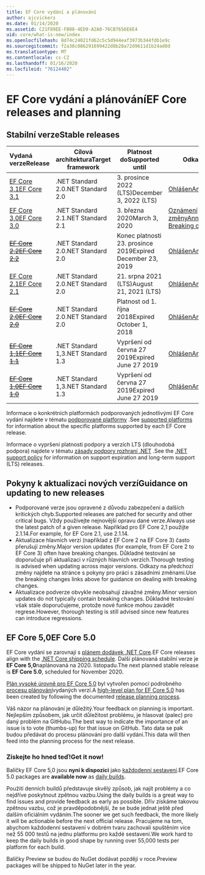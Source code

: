 ```yaml
---
title: EF Core vydání a plánování
author: ajcvickers
ms.date: 01/14/2020
ms.assetid: C21F89EE-FB08-4ED9-A2A0-76CB7656E6E4
uid: core/what-is-new/index
ms.openlocfilehash: 8d74c24021fd62c5c5d944eaf3973b344fdb1e9c
ms.sourcegitcommit: f2a38c086291699422d8b28a72d9611d1b24ad0d
ms.translationtype: MT
ms.contentlocale: cs-CZ
ms.lasthandoff: 01/16/2020
ms.locfileid: "76124402"
---
```

# <a name="ef-core-releases-and-planning"></a><span data-ttu-id="1c683-102">EF Core vydání a plánování</span><span class="sxs-lookup"><span data-stu-id="1c683-102">EF Core releases and planning</span></span>

## <a name="stable-releases"></a><span data-ttu-id="1c683-103">Stabilní verze</span><span class="sxs-lookup"><span data-stu-id="1c683-103">Stable releases</span></span>

| <span data-ttu-id="1c683-104">Vydaná verze</span><span class="sxs-lookup"><span data-stu-id="1c683-104">Release</span></span> | <span data-ttu-id="1c683-105">Cílová architektura</span><span class="sxs-lookup"><span data-stu-id="1c683-105">Target framework</span></span> | <span data-ttu-id="1c683-106">Platnost do</span><span class="sxs-lookup"><span data-stu-id="1c683-106">Supported until</span></span> | <span data-ttu-id="1c683-107">Odkazy</span><span class="sxs-lookup"><span data-stu-id="1c683-107">Links</span></span>
|:--------|------------------|-----------------|------
| [<span data-ttu-id="1c683-108">EF Core 3,1</span><span class="sxs-lookup"><span data-stu-id="1c683-108">EF Core 3.1</span></span>](https://www.nuget.org/packages/Microsoft.EntityFrameworkCore/3.1.1) | <span data-ttu-id="1c683-109">.NET Standard 2.0</span><span class="sxs-lookup"><span data-stu-id="1c683-109">.NET Standard 2.0</span></span> | <span data-ttu-id="1c683-110">3\. prosince 2022 (LTS)</span><span class="sxs-lookup"><span data-stu-id="1c683-110">December 3, 2022 (LTS)</span></span> | [<span data-ttu-id="1c683-111">Ohlášen</span><span class="sxs-lookup"><span data-stu-id="1c683-111">Announcement</span></span>](https://devblogs.microsoft.com/dotnet/announcing-entity-framework-core-3-1-and-entity-framework-6-4/)
| [<span data-ttu-id="1c683-112">EF Core 3,0</span><span class="sxs-lookup"><span data-stu-id="1c683-112">EF Core 3.0</span></span>](https://www.nuget.org/packages/Microsoft.EntityFrameworkCore/3.0.1) | <span data-ttu-id="1c683-113">.NET Standard 2.1</span><span class="sxs-lookup"><span data-stu-id="1c683-113">.NET Standard 2.1</span></span> | <span data-ttu-id="1c683-114">3\. března 2020</span><span class="sxs-lookup"><span data-stu-id="1c683-114">March 3, 2020</span></span> | <span data-ttu-id="1c683-115">[Oznámení](https://devblogs.microsoft.com/dotnet/announcing-ef-core-3-0-and-ef-6-3-general-availability/) / [přerušující změny](ef-core-3.0/breaking-changes.md)</span><span class="sxs-lookup"><span data-stu-id="1c683-115">[Announcement](https://devblogs.microsoft.com/dotnet/announcing-ef-core-3-0-and-ef-6-3-general-availability/) / [Breaking changes](ef-core-3.0/breaking-changes.md)</span></span>
| <span data-ttu-id="1c683-116">~~[EF Core 2,2](https://www.nuget.org/packages/Microsoft.EntityFrameworkCore/2.2.6)~~</span><span class="sxs-lookup"><span data-stu-id="1c683-116">~~[EF Core 2.2](https://www.nuget.org/packages/Microsoft.EntityFrameworkCore/2.2.6)~~</span></span> | <span data-ttu-id="1c683-117">.NET Standard 2.0</span><span class="sxs-lookup"><span data-stu-id="1c683-117">.NET Standard 2.0</span></span> | <span data-ttu-id="1c683-118">Konec platnosti 23. prosince 2019</span><span class="sxs-lookup"><span data-stu-id="1c683-118">Expired December 23, 2019</span></span> | [<span data-ttu-id="1c683-119">Ohlášen</span><span class="sxs-lookup"><span data-stu-id="1c683-119">Announcement</span></span>](https://devblogs.microsoft.com/dotnet/announcing-entity-framework-core-2-2/)
| [<span data-ttu-id="1c683-120">EF Core 2.1</span><span class="sxs-lookup"><span data-stu-id="1c683-120">EF Core 2.1</span></span>](https://www.nuget.org/packages/Microsoft.EntityFrameworkCore/2.1.14) | <span data-ttu-id="1c683-121">.NET Standard 2.0</span><span class="sxs-lookup"><span data-stu-id="1c683-121">.NET Standard 2.0</span></span> | <span data-ttu-id="1c683-122">21. srpna 2021 (LTS)</span><span class="sxs-lookup"><span data-stu-id="1c683-122">August 21, 2021 (LTS)</span></span> | [<span data-ttu-id="1c683-123">Ohlášen</span><span class="sxs-lookup"><span data-stu-id="1c683-123">Announcement</span></span>](https://devblogs.microsoft.com/dotnet/announcing-entity-framework-core-2-1/)
| <span data-ttu-id="1c683-124">~~[EF Core 2,0](https://www.nuget.org/packages/Microsoft.EntityFrameworkCore/2.0.3)~~</span><span class="sxs-lookup"><span data-stu-id="1c683-124">~~[EF Core 2.0](https://www.nuget.org/packages/Microsoft.EntityFrameworkCore/2.0.3)~~</span></span> | <span data-ttu-id="1c683-125">.NET Standard 2.0</span><span class="sxs-lookup"><span data-stu-id="1c683-125">.NET Standard 2.0</span></span> | <span data-ttu-id="1c683-126">Platnost od 1. října 2018</span><span class="sxs-lookup"><span data-stu-id="1c683-126">Expired October 1, 2018</span></span> | [<span data-ttu-id="1c683-127">Ohlášen</span><span class="sxs-lookup"><span data-stu-id="1c683-127">Announcement</span></span>](https://devblogs.microsoft.com/dotnet/announcing-entity-framework-core-2-0/)
| <span data-ttu-id="1c683-128">~~[EF Core 1,1](https://www.nuget.org/packages/Microsoft.EntityFrameworkCore/1.1.6)~~</span><span class="sxs-lookup"><span data-stu-id="1c683-128">~~[EF Core 1.1](https://www.nuget.org/packages/Microsoft.EntityFrameworkCore/1.1.6)~~</span></span> | <span data-ttu-id="1c683-129">.NET Standard 1,3</span><span class="sxs-lookup"><span data-stu-id="1c683-129">.NET Standard 1.3</span></span> | <span data-ttu-id="1c683-130">Vypršení od června 27 2019</span><span class="sxs-lookup"><span data-stu-id="1c683-130">Expired June 27 2019</span></span> | [<span data-ttu-id="1c683-131">Ohlášen</span><span class="sxs-lookup"><span data-stu-id="1c683-131">Announcement</span></span>](https://devblogs.microsoft.com/dotnet/announcing-entity-framework-core-1-1/)
| <span data-ttu-id="1c683-132">~~[EF Core 1,0](https://www.nuget.org/packages/Microsoft.EntityFrameworkCore/1.0.6)~~</span><span class="sxs-lookup"><span data-stu-id="1c683-132">~~[EF Core 1.0](https://www.nuget.org/packages/Microsoft.EntityFrameworkCore/1.0.6)~~</span></span> | <span data-ttu-id="1c683-133">.NET Standard 1,3</span><span class="sxs-lookup"><span data-stu-id="1c683-133">.NET Standard 1.3</span></span> | <span data-ttu-id="1c683-134">Vypršení od června 27 2019</span><span class="sxs-lookup"><span data-stu-id="1c683-134">Expired June 27 2019</span></span> | [<span data-ttu-id="1c683-135">Ohlášen</span><span class="sxs-lookup"><span data-stu-id="1c683-135">Announcement</span></span>](https://devblogs.microsoft.com/dotnet/entity-framework-core-1-0-0-available/)

<span data-ttu-id="1c683-136">Informace o konkrétních platformách podporovaných jednotlivými EF Core vydání najdete v tématu [podporované platformy](../platforms/index.md) .</span><span class="sxs-lookup"><span data-stu-id="1c683-136">See [supported platforms](../platforms/index.md) for information about the specific platforms supported by each EF Core release.</span></span>

<span data-ttu-id="1c683-137">Informace o vypršení platnosti podpory a verzích LTS (dlouhodobá podpora) najdete v tématu [zásady podpory rozhraní .NET](https://dotnet.microsoft.com/platform/support/policy/dotnet-core) .</span><span class="sxs-lookup"><span data-stu-id="1c683-137">See the [.NET support policy](https://dotnet.microsoft.com/platform/support/policy/dotnet-core) for information on support expiration and long-term support (LTS) releases.</span></span>

## <a name="guidance-on-updating-to-new-releases"></a><span data-ttu-id="1c683-138">Pokyny k aktualizaci nových verzí</span><span class="sxs-lookup"><span data-stu-id="1c683-138">Guidance on updating to new releases</span></span>

* <span data-ttu-id="1c683-139">Podporované verze jsou opravené z důvodu zabezpečení a dalších kritických chyb.</span><span class="sxs-lookup"><span data-stu-id="1c683-139">Supported releases are patched for security and other critical bugs.</span></span> <span data-ttu-id="1c683-140">Vždy používejte nejnovější opravu dané verze.</span><span class="sxs-lookup"><span data-stu-id="1c683-140">Always use the latest patch of a given release.</span></span> <span data-ttu-id="1c683-141">Například pro EF Core 2,1 použijte 2.1.14.</span><span class="sxs-lookup"><span data-stu-id="1c683-141">For example, for EF Core 2.1, use 2.1.14.</span></span>
* <span data-ttu-id="1c683-142">Aktualizace hlavních verzí (například z EF Core 2 na EF Core 3) často přerušují změny.</span><span class="sxs-lookup"><span data-stu-id="1c683-142">Major version updates (for example, from EF Core 2 to EF Core 3) often have breaking changes.</span></span> <span data-ttu-id="1c683-143">Důkladné testování se doporučuje při aktualizaci v různých hlavních verzích.</span><span class="sxs-lookup"><span data-stu-id="1c683-143">Thorough testing is advised when updating across major versions.</span></span> <span data-ttu-id="1c683-144">Odkazy na předchozí změny najdete na stránce s pokyny pro práci s zásadními změnami.</span><span class="sxs-lookup"><span data-stu-id="1c683-144">Use the breaking changes links above for guidance on dealing with breaking changes.</span></span>
* <span data-ttu-id="1c683-145">Aktualizace podverze obvykle neobsahují závažné změny.</span><span class="sxs-lookup"><span data-stu-id="1c683-145">Minor version updates do not typically contain breaking changes.</span></span> <span data-ttu-id="1c683-146">Důkladné testování však stále doporučujeme, protože nové funkce mohou zavádět regrese.</span><span class="sxs-lookup"><span data-stu-id="1c683-146">However, thorough testing is still advised since new features can introduce regressions.</span></span>

## <a name="ef-core-50"></a><span data-ttu-id="1c683-147">EF Core 5,0</span><span class="sxs-lookup"><span data-stu-id="1c683-147">EF Core 5.0</span></span>

<span data-ttu-id="1c683-148">EF Core vydání se zarovnají s [plánem dodávek .NET Core](https://github.com/dotnet/core/blob/master/roadmap.md).</span><span class="sxs-lookup"><span data-stu-id="1c683-148">EF Core releases align with the [.NET Core shipping schedule](https://github.com/dotnet/core/blob/master/roadmap.md).</span></span> <span data-ttu-id="1c683-149">Další plánovaná stabilní verze je **EF Core 5,0**naplánovaná na 2020. listopadu.</span><span class="sxs-lookup"><span data-stu-id="1c683-149">The next planned stable release is **EF Core 5.0**, scheduled for November 2020.</span></span>

<span data-ttu-id="1c683-150">[Plán vysoké úrovně pro EF Core 5,0](ef-core-5.0/plan.md) byl vytvořen pomocí podrobného [procesu plánování](release-planning.md)vydaných verzí.</span><span class="sxs-lookup"><span data-stu-id="1c683-150">A [high-level plan for EF Core 5.0](ef-core-5.0/plan.md) has been created by following the documented [release planning process](release-planning.md).</span></span>

<span data-ttu-id="1c683-151">Váš názor na plánování je důležitý.</span><span class="sxs-lookup"><span data-stu-id="1c683-151">Your feedback on planning is important.</span></span> <span data-ttu-id="1c683-152">Nejlepším způsobem, jak určit důležitost problému, je hlasovat (palec) pro daný problém na GitHubu.</span><span class="sxs-lookup"><span data-stu-id="1c683-152">The best way to indicate the importance of an issue is to vote (thumbs-up) for that issue on GitHub.</span></span> <span data-ttu-id="1c683-153">Tato data se pak budou předávat do procesu plánování pro další vydání.</span><span class="sxs-lookup"><span data-stu-id="1c683-153">This data will then feed into the planning process for the next release.</span></span>

### <a name="get-it-now"></a><span data-ttu-id="1c683-154">Získejte ho hned teď!</span><span class="sxs-lookup"><span data-stu-id="1c683-154">Get it now!</span></span>

<span data-ttu-id="1c683-155">Balíčky EF Core 5,0 jsou **nyní k dispozici** jako [každodenní sestavení](https://github.com/aspnet/AspNetCore/blob/master/docs/DailyBuilds.md).</span><span class="sxs-lookup"><span data-stu-id="1c683-155">EF Core 5.0 packages are **available now** as [daily builds](https://github.com/aspnet/AspNetCore/blob/master/docs/DailyBuilds.md).</span></span> 

<span data-ttu-id="1c683-156">Použití denních buildů představuje skvělý způsob, jak najít problémy a co nejdříve poskytnout zpětnou vazbu.</span><span class="sxs-lookup"><span data-stu-id="1c683-156">Using the daily builds is a great way to find issues and provide feedback as early as possible.</span></span> <span data-ttu-id="1c683-157">Dřív získáme takovou zpětnou vazbu, což je pravděpodobnější, že se bude jednat ještě před dalším oficiálním vydáním.</span><span class="sxs-lookup"><span data-stu-id="1c683-157">The sooner we get such feedback, the more likely it will be actionable before the next official release.</span></span> <span data-ttu-id="1c683-158">Pracujeme na tom, abychom každodenní sestavení v dobrém tvaru zachovali spuštěním více než 55 000 testů na jednu platformu pro každé sestavení.</span><span class="sxs-lookup"><span data-stu-id="1c683-158">We work hard to keep the daily builds in good shape by running over 55,000 tests per platform for each build.</span></span>

<span data-ttu-id="1c683-159">Balíčky Preview se budou do NuGet dodávat později v roce.</span><span class="sxs-lookup"><span data-stu-id="1c683-159">Preview packages will be shipped to NuGet later in the year.</span></span>
